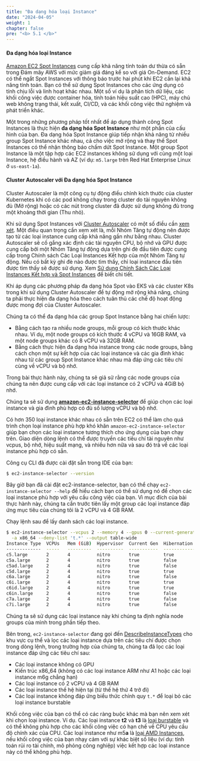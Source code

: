 ```yaml
---
title: "Đa dạng hóa loại Instance"
date: "2024-04-05"
weight: 1
chapter: false
pre: "<b> 5.1 </b>"
---
```


#### Đa dạng hóa loại Instance

[Amazon EC2 Spot Instances](https://aws.amazon.com/ec2/spot/) cung cấp khả năng tính toán dư thừa có sẵn trong Đám mây AWS với mức giảm giá đáng kể so với giá On-Demand. EC2 có thể ngắt Spot Instances với thông báo trước hai phút khi EC2 cần lại khả năng tính toán. Bạn có thể sử dụng Spot Instances cho các ứng dụng có tính chịu lỗi và linh hoạt khác nhau. Một số ví dụ là phân tích dữ liệu, các khối công việc được container hóa, tính toán hiệu suất cao (HPC), máy chủ web không trạng thái, kết xuất, CI/CD, và các khối công việc thử nghiệm và phát triển khác.

Một trong những phương pháp tốt nhất để áp dụng thành công Spot Instances là thực hiện **đa dạng hóa Spot Instance** như một phần của cấu hình của bạn. Đa dạng hóa Spot Instance giúp tiếp nhận khả năng từ nhiều group Spot Instance khác nhau, cả cho việc mở rộng và thay thế Spot Instances có thể nhận thông báo chấm dứt Spot Instance. Một group Spot Instance là một tập hợp các EC2 instances không sử dụng với cùng một loại Instance, hệ điều hành và AZ (ví dụ: `m5.large` trên Red Hat Enterprise Linux ở `us-east-1a`).

#### Cluster Autoscaler với Đa dạng hóa Spot Instance

Cluster Autoscaler là một công cụ tự động điều chỉnh kích thước của cluster Kubernetes khi có các pod không chạy trong cluster do tài nguyên không đủ (Mở rộng) hoặc có các nút trong cluster đã được sử dụng không đủ trong một khoảng thời gian (Thu nhỏ).


Khi sử dụng Spot Instances với [Cluster Autoscaler](https://github.com/kubernetes/autoscaler/tree/master/cluster-autoscaler) có một số điều cần [xem xét](https://github.com/kubernetes/autoscaler/blob/master/cluster-autoscaler/cloudprovider/aws/README.md). Một điều quan trọng cần xem xét là, mỗi Nhóm Tăng tự động nên được tạo từ các loại instance cung cấp khả năng gần như bằng nhau. Cluster Autoscaler sẽ cố gắng xác định các tài nguyên CPU, bộ nhớ và GPU được cung cấp bởi một Nhóm Tăng tự động dựa trên ghi đè đầu tiên được cung cấp trong Chính sách Các Loại Instances Kết hợp của một Nhóm Tăng tự động. Nếu có bất kỳ ghi đè nào được tìm thấy, chỉ loại instance đầu tiên được tìm thấy sẽ được sử dụng. Xem [Sử dụng Chính Sách Các Loại Instances Kết hợp và Spot Instances](https://github.com/kubernetes/autoscaler/blob/master/cluster-autoscaler/cloudprovider/aws/README.md#Using-Mixed-Instances-Policies-and-Spot-Instances) để biết chi tiết.


Khi áp dụng các phương pháp đa dạng hóa Spot vào EKS và các cluster K8s trong khi sử dụng Cluster Autoscaler để tự động mở rộng khả năng, chúng ta phải thực hiện đa dạng hóa theo cách tuân thủ các chế độ hoạt động được mong đợi của Cluster Autoscaler.

Chúng ta có thể đa dạng hóa các group Spot Instance bằng hai chiến lược:

- Bằng cách tạo ra nhiều node groups, mỗi group có kích thước khác nhau. Ví dụ, một node groups có kích thước 4 vCPU và 16GB RAM, và một node groups khác có 8 vCPU và 32GB RAM.
- Bằng cách thực hiện đa dạng hóa instance trong các node groups, bằng cách chọn một sự kết hợp của các loại instance và các gia đình khác nhau từ các group Spot Instance khác nhau mà đáp ứng các tiêu chí cùng về vCPU và bộ nhớ.

Trong bài thực hành này, chúng ta sẽ giả sử rằng các node groups của chúng ta nên được cung cấp với các loại instance có 2 vCPU và 4GiB bộ nhớ.

Chúng ta sẽ sử dụng **[amazon-ec2-instance-selector](https://github.com/aws/amazon-ec2-instance-selector)** để giúp chọn các loại instance và gia đình phù hợp có đủ số lượng vCPU và bộ nhớ.

Có hơn 350 loại instance khác nhau có sẵn trên EC2 có thể làm cho quá trình chọn loại instance phù hợp khó khăn `amazon-ec2-instance-selector` giúp bạn chọn các loại instance tương thích cho ứng dụng của bạn chạy trên. Giao diện dòng lệnh có thể được truyền các tiêu chí tài nguyên như vcpus, bộ nhớ, hiệu suất mạng, và nhiều hơn nữa và sau đó trả về các loại instance phù hợp có sẵn.

Công cụ CLI đã được cài đặt sẵn trong IDE của bạn:

```bash
$ ec2-instance-selector --version
```

Bây giờ bạn đã cài đặt ec2-instance-selector, bạn có thể chạy `ec2-instance-selector --help` để hiểu cách bạn có thể sử dụng nó để chọn các loại instance phù hợp với yêu cầu công việc của bạn. Vì mục đích của bài thực hành này, chúng ta cần trước tiên lấy một group các loại instance đáp ứng mục tiêu của chúng tôi là 2 vCPU và 4 GB RAM.

Chạy lệnh sau để lấy danh sách các loại instance.

```bash
$ ec2-instance-selector --vcpus 2 --memory 4 --gpus 0 --current-generation \
  -a x86_64 --deny-list 't.*' --output table-wide
Instance Type  VCPUs   Mem (GiB)  Hypervisor  Current Gen  Hibernation Support  CPU Arch  Network Performance
-------------  -----   ---------  ----------  -----------  -------------------  --------  -------------------
c5.large       2       4          nitro       true         true                 x86_64    Up to 10 Gigabit
c5a.large      2       4          nitro       true         false                x86_64    Up to 10 Gigabit
c5ad.large     2       4          nitro       true         false                x86_64    Up to 10 Gigabit
c5d.large      2       4          nitro       true         true                 x86_64    Up to 10 Gigabit
c6a.large      2       4          nitro       true         false                x86_64    Up to 12.5 Gigabit
c6i.large      2       4          nitro       true         true                 x86_64    Up to 12.5 Gigabit
c6id.large     2       4          nitro       true         true                 x86_64    Up to 12.5 Gigabit
c6in.large     2       4          nitro       true         false                x86_64    Up to 25 Gigabit
c7a.large      2       4          nitro       true         false                x86_64    Up to 12.5 Gigabit
c7i.large      2       4          nitro       true         false                x86_64    Up to 12.5 Gigabit
```

Chúng ta sẽ sử dụng các loại instance này khi chúng ta định nghĩa node groups của mình trong phần tiếp theo.

Bên trong, `ec2-instance-selector` đang gọi đến [DescribeInstanceTypes](https://docs.aws.amazon.com/AWSEC2/latest/APIReference/API_DescribeInstanceTypes.html) cho khu vực cụ thể và lọc các loại instance dựa trên các tiêu chí được chọn trong dòng lệnh, trong trường hợp của chúng ta, chúng ta đã lọc các loại instance đáp ứng các tiêu chí sau:

- Các loại instance không có GPU
- Kiến trúc x86_64 (không có các loại instance ARM như A1 hoặc các loại instance m6g chẳng hạn)
- Các loại instance có 2 vCPU và 4 GB RAM
- Các loại instance thế hệ hiện tại (từ thế hệ thứ 4 trở đi)
- Các loại instance không đáp ứng biểu thức chính quy `t.*` để loại bỏ các loại instance burstable

Khối công việc của bạn có thể có các ràng buộc khác mà bạn nên xem xét khi chọn loại instance. Ví dụ. Các loại instance **t2** và **t3** là [loại burstable](https://docs.aws.amazon.com/AWSEC2/latest/UserGuide/burstable-performance-instances.html) và có thể không phù hợp cho các khối công việc có hạn chế về CPU yêu cầu độ chính xác của CPU. Các loại instance như m5**a** là [loại AMD Instances](https://aws.amazon.com/ec2/amd/), nếu khối công việc của bạn nhạy cảm với sự khác biệt số liệu (ví dụ: tính toán rủi ro tài chính, mô phỏng công nghiệp) việc kết hợp các loại instance này có thể không phù hợp.
